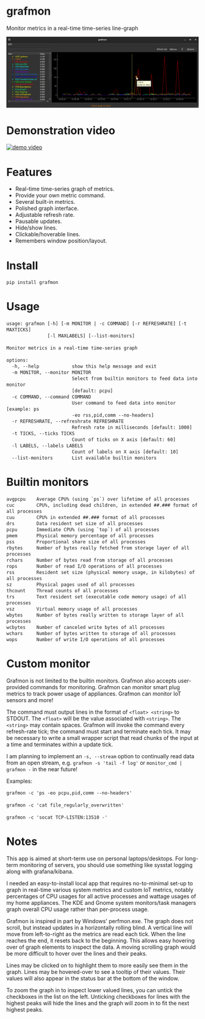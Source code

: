 # grafmon

Monitor metrics in a real-time time-series line-graph

![screenshot](screenshots/grafmon1.png)

# Demonstration video

[![demo video](https://img.youtube.com/vi/o76IbERE7ec/0.jpg)](https://youtube.com/watch?v=o76IbERE7ec)

# Features

* Real-time time-series graph of metrics.
* Provide your own metric command.
* Several built-in metrics.
* Polished graph interface.
* Adjustable refresh rate.
* Pausable updates.
* Hide/show lines.
* Clickable/hoverable lines.
* Remembers window position/layout.

# Install

    pip install grafmon

# Usage

```
usage: grafmon [-h] [-m MONITOR | -c COMMAND] [-r REFRESHRATE] [-t MAXTICKS]
               [-l MAXLABELS] [--list-monitors]

Monitor metrics in a real-time time-series graph

options:
  -h, --help            show this help message and exit
  -m MONITOR, --monitor MONITOR
                        Select from builtin monitors to feed data into monitor
                        [default: pcpu]
  -c COMMAND, --command COMMAND
                        User command to feed data into monitor [example: ps
                        -eo rss,pid,comm --no-headers]
  -r REFRESHRATE, --refreshrate REFRESHRATE
                        Refresh rate in milliseconds [default: 1000]
  -t TICKS, --ticks TICKS
                        Count of ticks on X axis [default: 60]
  -l LABELS, --labels LABELS
                        Count of labels on X axis [default: 10]
  --list-monitors       List available builtin monitors
```

# Builtin monitors

```
avgpcpu    Average CPU% (using `ps`) over lifetime of all processes
cuc        CPU%, including dead children, in extended ##.### format of all processes
cuu        CPU% in extended ##.### format of all processes
drs        Data resident set size of all processes
pcpu       Immediate CPU% (using `top`) of all processes
pmem       Physical memory percentage of all processes
pss        Proportional share size of all processes
rbytes     Number of bytes really fetched from storage layer of all processes
rchars     Number of bytes read from storage of all processes
rops       Number of read I/O operations of all processes
rss        Resident set size (physical memory usage, in kilobytes) of all processes
sz         Physical pages used of all processes
thcount    Thread counts of all processes
trs        Text resident set (executable code memory usage) of all processes
vsz        Virtual memory usage of all processes
wbytes     Number of bytes really written to storage layer of all processes
wcbytes    Number of canceled write bytes of all processes
wchars     Number of bytes written to storage of all processes
wops       Number of write I/O operations of all processes
```

# Custom monitor

Grafmon is not limited to the builtin monitors. Grafmon also accepts user-provided
commands for monitoring. Grafmon can monitor smart plug metrics to track power usage of
appliances. Grafmon can monitor IoT sensors and more!

The command must output lines in the format of `<float> <string>` to STDOUT. The `<float>`
will be the value associated with `<string>`. The `<string>` may contain spaces. Grafmon will
invoke the command every refresh-rate tick; the command must start and terminate each tick.
It may be necessary to write a small wrapper script that read chunks of the input at a time
and terminates within a update tick.

I am planning to implement an `-s, --stream` option to continually read data from an open
stream, e.g. `grafmon -s 'tail -f log'` or `monitor_cmd | grafmon -` in the near future!

Examples:

    grafmon -c 'ps -eo pcpu,pid,comm --no-headers'

    grafmon -c 'cat file_regularly_overwritten'

    grafmon -c 'socat TCP-LISTEN:13510 -'

# Notes

This app is aimed at short-term use on personal laptops/desktops. For long-term monitoring of
servers, you should use something like sysstat logging along with grafana/kibana.

I needed an easy-to-install local app that requires no-to-minimal set-up to graph in real-time
various system metrics and custom IoT metrics, notably percentages of CPU usages for all active
processes and wattage usages of my home appliances. The KDE and Gnome system monitors/task
managers graph overall CPU usage rather than per-process usage.

Grafmon is inspired in part by Windows' perfmon.exe. The graph does not scroll, but instead
updates in a horizontally rolling blind. A vertical line will move from left-to-right as the
metrics are read each tick. When the line reaches the end, it resets back to the beginning.
This allows easy hovering over of graph elements to inspect the data. A moving scrolling graph
would be more difficult to hover over the lines and their peaks.

Lines may be clicked on to highlight them to more easily see them in the graph. Lines may
be hovered-over to see a tooltip of their values. Their values will also appear in the status
bar at the bottom of the window.

To zoom the graph in to inspect lower valued lines, you can untick the checkboxes in the list
on the left. Unticking checkboxes for lines with the highest peaks will hide the lines and
the graph will zoom in to fit the next highest peaks.

